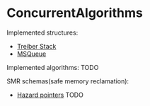 # ConcurrentAlgorithms

Implemented structures:
* [Treiber Stack](https://books.google.ru/books/about/Systems_Programming_Coping_with_Parallel.html)
* [MSQueue](https://www.cs.rochester.edu/~scott/papers/1996_PODC_queues.pdf?)

Implemented algorithms:
TODO

SMR schemas(safe memory reclamation):
* [Hazard pointers](http://erdani.org/publications/cuj-2004-12.pdf)
TODO
